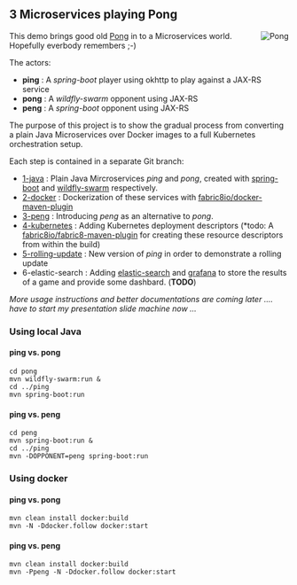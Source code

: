 ## 3 Microservices playing Pong

<img alt="Pong" align="right" style="margin-left: 25px" src="https://raw.githubusercontent.com/rhuss/ping-pong-peng/pong-gif/pong.gif">

This demo brings good old [Pong](https://en.wikipedia.org/wiki/Pong) in to a Microservices world.
Hopefully everbody remembers ;-)

The actors:

* **ping** : A *spring-boot* player using okhttp to play against a JAX-RS service
* **pong** : A *wildfly-swarm* opponent using JAX-RS
* **peng** : A *spring-boot* opponent using JAX-RS

The purpose of this project is to show the gradual process from converting a plain Java Microservices over Docker images 
to a full Kubernetes orchestration setup. 

Each step is contained in a separate Git branch:

* [1-java](https://github.com/rhuss/ping-pong-peng/tree/1-java) : Plain Java Mircroservices *ping* and *pong*, created with [spring-boot](http://projects.spring.io/spring-boot/) and [wildfly-swarm](http://wildfly-swarm.io/) respectively. 
* [2-docker](https://github.com/rhuss/ping-pong-peng/tree/2-docker) : Dockerization of these services with [fabric8io/docker-maven-plugin](https://github.com/fabric8io/docker-maven-plugin)
* [3-peng](https://github.com/rhuss/ping-pong-peng/tree/3-peng) : Introducing *peng* as an alternative to *pong*.
* [4-kubernetes](https://github.com/rhuss/ping-pong-peng/tree/4-kubernetes) : Adding Kubernetes deployment descriptors (*todo: A [fabric8io/fabric8-maven-plugin](https://github.com/fabric8io/fabric8-maven-plugin) for creating these resource descriptors from within the build)
* [5-rolling-update](https://github.com/rhuss/ping-pong-peng/tree/5-rolling-update) : New version of *ping* in order to demonstrate a rolling update
* 6-elastic-search : Adding [elastic-search](https://github.com/elastic/elasticsearch) and [grafana](http://grafana.org/) to store the results of a game and provide some dashbard. (**TODO**) 

*More usage instructions and better documentations are coming later .... have to start my presentation slide machine now ...* 

### Using local Java

#### ping vs. pong

```
cd pong
mvn wildfly-swarm:run &
cd ../ping
mvn spring-boot:run
```

#### ping vs. peng

```
cd peng
mvn spring-boot:run &
cd ../ping
mvn -DOPPONENT=peng spring-boot:run
```

### Using docker

#### ping vs. pong

```
mvn clean install docker:build
mvn -N -Ddocker.follow docker:start
```

#### ping vs. peng

```
mvn clean install docker:build
mvn -Ppeng -N -Ddocker.follow docker:start
```